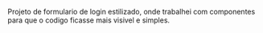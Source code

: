 Projeto de formulario de login estilizado, onde trabalhei com componentes para que o codigo ficasse mais visivel e simples.
